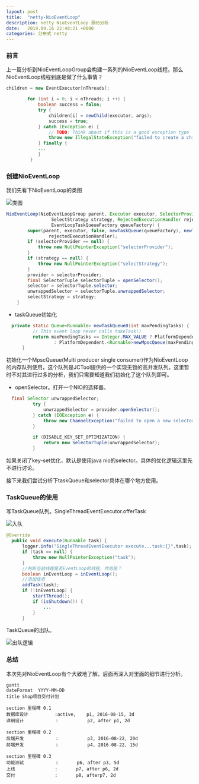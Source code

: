 ```yaml
---
layout: post
title:  "netty-NioEventLoop"
description: netty NioEventLoop 源码分析
date:   2019.09.16 22:48:21 +0000
categories: 分布式 netty
---
```


### 前言

上一篇分析到NioEventLoopGroup会构建一系列的NioEventLoop线程。那么NioEventLoop线程到底是做了什么事情？

```java
children = new EventExecutor[nThreads];

        for (int i = 0; i < nThreads; i ++) {
            boolean success = false;
            try {
                children[i] = newChild(executor, args);
                success = true;
            } catch (Exception e) {
                // TODO: Think about if this is a good exception type
                throw new IllegalStateException("failed to create a child event loop", e);
            } finally {
            ...
            }
         }
```



### 创建NioEventLoop

我们先看下NioEventLoop的类图

![类图](https://leiwingqueen-1300197911.cos.ap-guangzhou.myqcloud.com/20190916225855.png)

```java
NioEventLoop(NioEventLoopGroup parent, Executor executor, SelectorProvider selectorProvider,
                 SelectStrategy strategy, RejectedExecutionHandler rejectedExecutionHandler,
                 EventLoopTaskQueueFactory queueFactory) {
        super(parent, executor, false, newTaskQueue(queueFactory), newTaskQueue(queueFactory),
                rejectedExecutionHandler);
        if (selectorProvider == null) {
            throw new NullPointerException("selectorProvider");
        }
        if (strategy == null) {
            throw new NullPointerException("selectStrategy");
        }
        provider = selectorProvider;
        final SelectorTuple selectorTuple = openSelector();
        selector = selectorTuple.selector;
        unwrappedSelector = selectorTuple.unwrappedSelector;
        selectStrategy = strategy;
    }
```

- taskQueue初始化

```java
  private static Queue<Runnable> newTaskQueue0(int maxPendingTasks) {
          // This event loop never calls takeTask()
          return maxPendingTasks == Integer.MAX_VALUE ? PlatformDependent.<Runnable>newMpscQueue()
                  : PlatformDependent.<Runnable>newMpscQueue(maxPendingTasks);
      }
```

  初始化一个MpscQueue(Multi producer single consumer)作为NioEventLoop的内存队列使用，这个队列是JCTool提供的一个实现无锁的高并发队列。这里暂时不对其进行过多的分析，我们只需要知道我们初始化了这个队列即可。

- openSelector。打开一个NIO的选择器。

```java
  final Selector unwrappedSelector;
          try {
              unwrappedSelector = provider.openSelector();
          } catch (IOException e) {
              throw new ChannelException("failed to open a new selector", e);
          }
  
          if (DISABLE_KEY_SET_OPTIMIZATION) {
              return new SelectorTuple(unwrappedSelector);
          }
```
如果关闭了key-set优化，默认是使用java nio的selector。具体的优化逻辑这里先不进行讨论。

接下来我们尝试分析下taskQueue和selector具体在哪个地方使用。

### TaskQueue的使用

写TaskQueue队列。SingleThreadEventExecutor.offerTask

![入队](https://leiwingqueen-1300197911.cos.ap-guangzhou.myqcloud.com/20190916232750.png)

  ```java
@Override
    public void execute(Runnable task) {
        logger.info("SingleThreadEventExecutor execute...task:{}",task);
        if (task == null) {
            throw new NullPointerException("task");
        }
        //判断当前线程是否EventLoop的线程，作用是？
        boolean inEventLoop = inEventLoop();
        //添加任务
        addTask(task);
        if (!inEventLoop) {
            startThread();
            if (isShutdown()) {
                ...
            }
        }
  ```

TaskQueue的出队。

![出队逻辑](https://leiwingqueen-1300197911.cos.ap-guangzhou.myqcloud.com/20190916233258.png)

### 总结

本次先对NioEventLoop有个大致地了解，后面再深入对里面的细节进行分析。

```mermaid
gantt
dateFormat  YYYY-MM-DD
title Shop项目交付计划
 
section 里程碑 0.1 
数据库设计          :active,    p1, 2016-08-15, 3d
详细设计            :           p2, after p1, 2d
 
section 里程碑 0.2
后端开发            :           p3, 2016-08-22, 20d
前端开发            :           p4, 2016-08-22, 15d
 
section 里程碑 0.3
功能测试            :       p6, after p3, 5d
上线               :       p7, after p6, 2d
交付               :       p8, afterp7, 2d
```

